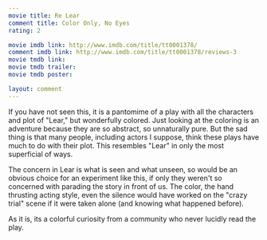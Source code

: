 ```yaml
---
movie title: Re Lear
comment title: Color Only, No Eyes
rating: 2

movie imdb link: http://www.imdb.com/title/tt0001378/
comment imdb link: http://www.imdb.com/title/tt0001378/reviews-3
movie tmdb link: 
movie tmdb trailer: 
movie tmdb poster: 

layout: comment
---
```


If you have not seen this, it is a pantomime of a play with all the characters and plot of "Lear," but wonderfully colored. Just looking at the coloring is an adventure because they are so abstract, so unnaturally pure. But the sad thing is that many people, including actors I suppose, think these plays have much to do with their plot. This resembles "Lear" in only the most superficial of ways.

The concern in Lear is what is seen and what unseen, so would be an obvious choice for an experiment like this, if only they weren't so concerned with parading the story in front of us. The color, the hand thrusting acting style, even the silence would have worked on the "crazy trial" scene if it were taken alone (and knowing what happened before).

As it is, its a colorful curiosity from a community who never lucidly read the play.